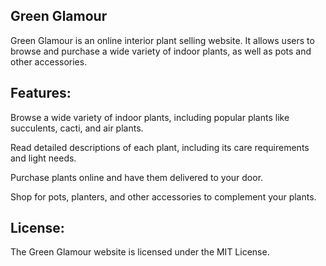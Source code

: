 
## Green Glamour

Green Glamour is an online interior plant selling website. It allows users to browse and purchase a wide variety of indoor plants, as well as pots and other accessories.

## Features:

Browse a wide variety of indoor plants, including popular plants like succulents, cacti, and air plants.

Read detailed descriptions of each plant, including its care requirements and light needs.

Purchase plants online and have them delivered to your door.

Shop for pots, planters, and other accessories to complement your plants.


## License:

The Green Glamour website is licensed under the MIT License.
